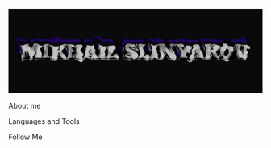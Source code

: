 [![Header](https://github.com/Slindess/Slindess/blob/main/assets/MS.png?raw=true)](https://vk.com/mikhailslinyakov)

About me

Languages and Tools

Follow Me
